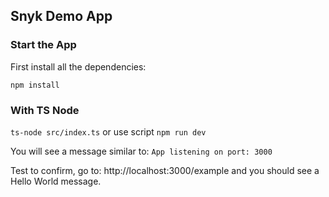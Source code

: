 ## Snyk Demo App

### Start the App

First install all the dependencies:

`npm install`

### With TS Node

`ts-node src/index.ts` or use script `npm run dev`

You will see a message similar to: `App listening on port: 3000`

Test to confirm, go to: http://localhost:3000/example and you should see a Hello World message.

